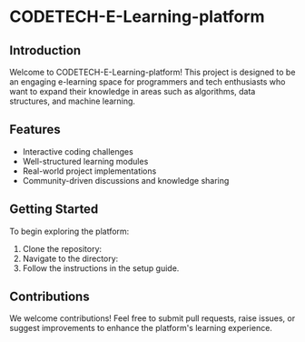 # CODETECH-E-Learning-platform

## Introduction
Welcome to CODETECH-E-Learning-platform! This project is designed to be an engaging e-learning space for programmers and tech enthusiasts who want to expand their knowledge in areas such as algorithms, data structures, and machine learning.

## Features
- Interactive coding challenges
- Well-structured learning modules
- Real-world project implementations
- Community-driven discussions and knowledge sharing

## Getting Started
To begin exploring the platform:
1. Clone the repository:
2. Navigate to the directory:
3. Follow the instructions in the setup guide.

## Contributions
We welcome contributions! Feel free to submit pull requests, raise issues, or suggest improvements to enhance the platform's learning experience.


